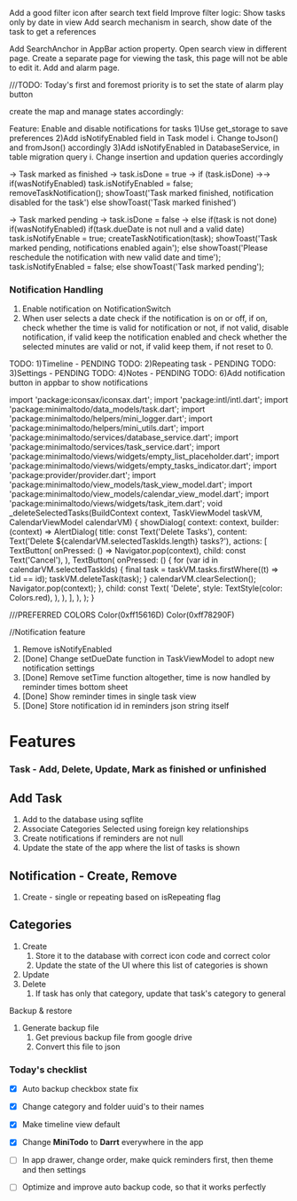 Add a good filter icon after search text field
Improve filter logic:
    Show tasks only by date in view
    Add search mechanism
    in search, show date of the task to get a references

Add SearchAnchor in AppBar action property.
Open search view in different page.
Create a separate page for viewing the task, this page will not be able to edit it.
Add and alarm page.


///TODO: Today's first and foremost priority is to set the state of alarm play button

create the map and manage states accordingly:

Feature: Enable and disable notifications for tasks
1)Use get_storage to save preferences
2)Add isNotifyEnabled field in Task model
    i.  Change toJson() and fromJson() accordingly
3)Add isNotifyEnabled in DatabaseService, in table migration query
    i.  Change insertion and updation queries accordingly



-> Task marked as finished -> task.isDone = true ->
    if (task.isDone) ->->
        if(wasNotifyEnabled)
            task.isNotifyEnabled = false;
            removeTaskNotification();
            showToast('Task marked finished, notification disabled for the task')
        else
            showToast('Task marked finished')

-> Task marked pending -> task.isDone = false ->
    else if(task is not done)
        if(wasNotifyEnabled)
            if(task.dueDate is not null and a valid date)
                task.isNotifyEnable = true;
                createTaskNotification(task);
                showToast('Task marked pending, notifications enabled again');
            else
                showToast('Please reschedule the notification with new valid date and time');
                task.isNotifyEnabled = false;
         else
            showToast('Task marked pending');
            
            
### **Notification Handling**

1. Enable notification on NotificationSwitch
2. When user selects a date check if the notification is on or off, if on, check whether the time is valid for notification or not, if not valid, disable notification, if valid keep the notification enabled and check whether the selected minutes are valid or not, if valid keep them, if not reset to 0.



TODO: 1)Timeline - PENDING
TODO: 2)Repeating task - PENDING
TODO: 3)Settings - PENDING
TODO: 4)Notes - PENDING
TODO: 6)Add notification button in appbar to show notifications


import 'package:iconsax/iconsax.dart';
import 'package:intl/intl.dart';
import 'package:minimaltodo/data_models/task.dart';
import 'package:minimaltodo/helpers/mini_logger.dart';
import 'package:minimaltodo/helpers/mini_utils.dart';
import 'package:minimaltodo/services/database_service.dart';
import 'package:minimaltodo/services/task_service.dart';
import 'package:minimaltodo/views/widgets/empty_list_placeholder.dart';
import 'package:minimaltodo/views/widgets/empty_tasks_indicator.dart';
import 'package:provider/provider.dart';
import 'package:minimaltodo/view_models/task_view_model.dart';
import 'package:minimaltodo/view_models/calendar_view_model.dart';
import 'package:minimaltodo/views/widgets/task_item.dart';
void _deleteSelectedTasks(BuildContext context, TaskViewModel taskVM, CalendarViewModel calendarVM) {
    showDialog(
      context: context,
      builder: (context) => AlertDialog(
        title: const Text('Delete Tasks'),
        content: Text('Delete ${calendarVM.selectedTaskIds.length} tasks?'),
        actions: [
          TextButton(
            onPressed: () => Navigator.pop(context),
            child: const Text('Cancel'),
          ),
          TextButton(
            onPressed: () {
              for (var id in calendarVM.selectedTaskIds) {
                final task = taskVM.tasks.firstWhere((t) => t.id == id);
                taskVM.deleteTask(task);
              }
              calendarVM.clearSelection();
              Navigator.pop(context);
            },
            child: const Text(
              'Delete',
              style: TextStyle(color: Colors.red),
            ),
          ),
        ],
      ),
    );
  }


///PREFERRED COLORS
Color(0xff15616D)
Color(0xff78290F)

//Notification feature

1) Remove isNotifyEnabled 
2) [Done] Change setDueDate function in TaskViewModel to adopt new notification settings
3) [Done] Remove setTime function altogether, time is now handled by reminder times bottom sheet
4) [Done] Show reminder times in single task view
5) [Done] Store notification id in reminders json string itself

# Features
### Task - Add, Delete, Update, Mark as finished or unfinished
## Add Task
1. Add to the database using sqflite
2. Associate Categories Selected using foreign key relationships
3. Create notifications if reminders are not null
4. Update the state of the app where the list of tasks is shown

## Notification - Create, Remove
1. Create - single or repeating based on isRepeating flag

## Categories 
1. Create
   1. Store it to the database with correct icon code and correct color
   2. Update the state of the UI where this list of categories is shown
2. Update
3. Delete
   1. If task has only that category, update that task's category to general


Backup & restore

1. Generate backup file
   1. Get previous backup file from google drive
   2. Convert this file to json  


### Today's checklist

- [x] Auto backup checkbox state fix
- [x] Change category and folder uuid's to their names
- [x] Make timeline view default
- [x] Change **MiniTodo** to **Darrt** everywhere in the app
- [ ] In app drawer, change order, make quick reminders first, then theme and then settings
- [ ] Optimize and improve auto backup code, so that it works perfectly
      
   
